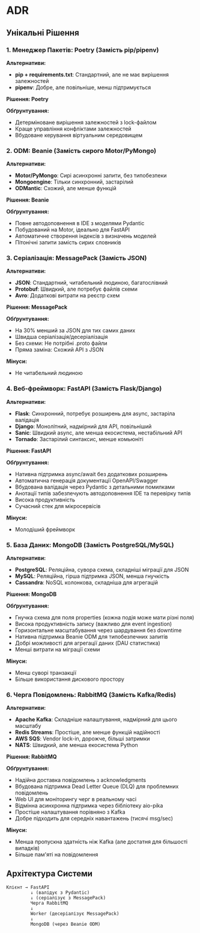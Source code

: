 # ADR

## Унікальні Рішення

### 1. Менеджер Пакетів: Poetry (Замість pip/pipenv)

**Альтернативи:**
- **pip + requirements.txt**: Стандартний, але не має вирішення залежностей
- **pipenv**: Добре, але повільніше, менш підтримується

**Рішення: Poetry**

**Обґрунтування:**
- Детерміноване вирішення залежностей з lock-файлом
- Краще управління конфліктами залежностей
- Вбудоване керування віртуальним середовищем


### 2. ODM: Beanie (Замість сирого Motor/PyMongo)

**Альтернативи:**
- **Motor/PyMongo**: Сирі асинхронні запити, без типобезпеки
- **Mongoengine**: Тільки синхронний, застарілий
- **ODMantic**: Схожий, але менше функцій

**Рішення: Beanie**

**Обґрунтування:**
- Повне автодоповнення в IDE з моделями Pydantic
- Побудований на Motor, ідеально для FastAPI
- Автоматичне створення індексів з визначень моделей
- Пітонічні запити замість сирих словників


### 3. Серіалізація: MessagePack (Замість JSON)

**Альтернативи:**
- **JSON**: Стандартний, читабельний людиною, багатослівний
- **Protobuf**: Швидкий, але потребує файлів схеми
- **Avro**: Додаткові витрати на реєстр схем

**Рішення: MessagePack**

**Обґрунтування:**
- На 30% менший за JSON для тих самих даних
- Швидша серіалізація/десеріалізація
- Без схеми: Не потрібні .proto файли
- Пряма заміна: Схожий API з JSON

**Мінуси:**
- Не читабельний людиною


### 4. Веб-фреймворк: FastAPI (Замість Flask/Django)

**Альтернативи:**
- **Flask**: Синхронний, потребує розширень для async, застаріла валідація
- **Django**: Монолітний, надмірний для API, повільніший
- **Sanic**: Швидкий async, але менша екосистема, нестабільний API
- **Tornado**: Застарілий синтаксис, менше комьюніті

**Рішення: FastAPI**

**Обґрунтування:**
- Нативна підтримка async/await без додаткових розширень
- Автоматична генерація документації OpenAPI/Swagger
- Вбудована валідація через Pydantic з детальними помилками
- Анотації типів забезпечують автодоповнення IDE та перевірку типів
- Висока продуктивність
- Сучасний стек для мікросервісів

**Мінуси:**
- Молодіший фреймворк


### 5. База Даних: MongoDB (Замість PostgreSQL/MySQL)

**Альтернативи:**
- **PostgreSQL**: Реляційна, сувора схема, складніші міграції для JSON
- **MySQL**: Реляційна, гірша підтримка JSON, менша гнучкість
- **Cassandra**: NoSQL колонкова, складніша для агрегацій

**Рішення: MongoDB**

**Обґрунтування:**
- Гнучка схема для поля properties (кожна подія може мати різні поля)
- Висока продуктивність запису (важливо для event ingestion)
- Горизонтальне масштабування через шардування без downtime
- Нативна підтримка Beanie ODM для типобезпечних запитів
- Добрі можливості для агрегації даних (DAU статистика)
- Менші витрати на міграції схеми

**Мінуси:**
- Менш суворі транзакції
- Більше використання дискового простору


### 6. Черга Повідомлень: RabbitMQ (Замість Kafka/Redis)

**Альтернативи:**
- **Apache Kafka**: Складніше налаштування, надмірний для цього масштабу
- **Redis Streams**: Простіше, але менше функцій надійності
- **AWS SQS**: Vendor lock-in, дорожче, більші затримки
- **NATS**: Швидкий, але менша екосистема Python

**Рішення: RabbitMQ**

**Обґрунтування:**
- Надійна доставка повідомлень з acknowledgments
- Вбудована підтримка Dead Letter Queue (DLQ) для проблемних повідомлень
- Web UI для моніторингу черг в реальному часі
- Відмінна асинхронна підтримка через бібліотеку aio-pika
- Простіше налаштування порівняно з Kafka
- Добре підходить для середніх навантажень (тисячі msg/sec)

**Мінуси:**
- Менша пропускна здатність ніж Kafka (але достатня для більшості випадків)
- Більше пам'яті на повідомлення


## Архітектура Системи

```
Клієнт → FastAPI 
         ↓ (валідує з Pydantic)
         ↓ (серіалізує з MessagePack)
         Черга RabbitMQ
         ↓
         Worker (десеріалізує MessagePack)
         ↓
         MongoDB (через Beanie ODM)
```
